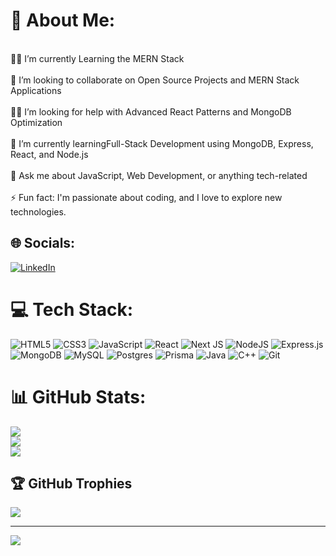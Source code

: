 # 💫 About Me:
<br>👨‍💻 I’m currently Learning the MERN Stack<br><br>🤝 I’m looking to collaborate on  Open Source Projects and MERN Stack Applications<br><br>👨‍🏫 I’m looking for help with  Advanced React Patterns and MongoDB Optimization<br><br>🚀 I’m currently learningFull-Stack Development using MongoDB, Express, React, and Node.js<br><br>💬 Ask me about  JavaScript, Web Development, or anything tech-related<br><br>⚡ Fun fact: I'm passionate about coding, and I love to explore new technologies.<br>


## 🌐 Socials:
[![LinkedIn](https://img.shields.io/badge/LinkedIn-%230077B5.svg?logo=linkedin&logoColor=white)](https://www.linkedin.com/in/mohsin-dodhiya-b9b650268/) 

# 💻 Tech Stack:
![HTML5](https://img.shields.io/badge/html5-%23E34F26.svg?style=for-the-badge&logo=html5&logoColor=white)
![CSS3](https://img.shields.io/badge/css3-%231572B6.svg?style=for-the-badge&logo=css3&logoColor=white)
![JavaScript](https://img.shields.io/badge/javascript-%23323330.svg?style=for-the-badge&logo=javascript&logoColor=%23F7DF1E)
![React](https://img.shields.io/badge/react-%2320232a.svg?style=for-the-badge&logo=react&logoColor=%2361DAFB)
![Next JS](https://img.shields.io/badge/Next-black?style=for-the-badge&logo=next.js&logoColor=white)
![NodeJS](https://img.shields.io/badge/node.js-6DA55F?style=for-the-badge&logo=node.js&logoColor=white)
![Express.js](https://img.shields.io/badge/express.js-%23404d59.svg?style=for-the-badge&logo=express&logoColor=%2361DAFB)
![MongoDB](https://img.shields.io/badge/MongoDB-%234ea94b.svg?style=for-the-badge&logo=mongodb&logoColor=white)
![MySQL](https://img.shields.io/badge/mysql-4479A1.svg?style=for-the-badge&logo=mysql&logoColor=white)
![Postgres](https://img.shields.io/badge/postgres-%23316192.svg?style=for-the-badge&logo=postgresql&logoColor=white)
![Prisma](https://img.shields.io/badge/Prisma-3982CE?style=for-the-badge&logo=Prisma&logoColor=white)
![Java](https://img.shields.io/badge/java-%23ED8B00.svg?style=for-the-badge&logo=openjdk&logoColor=white)
![C++](https://img.shields.io/badge/c++-%2300599C.svg?style=for-the-badge&logo=c%2B%2B&logoColor=white)
![Git](https://img.shields.io/badge/git-%23F05033.svg?style=for-the-badge&logo=git&logoColor=white)

# 📊 GitHub Stats:
![](https://github-readme-stats.vercel.app/api?username=MohsinDodhiya&theme=merko&hide_border=false&include_all_commits=false&count_private=false)<br/>
![](https://github-readme-streak-stats.herokuapp.com/?user=MohsinDodhiya&theme=merko&hide_border=false)<br/>
![](https://github-readme-stats.vercel.app/api/top-langs/?username=MohsinDodhiya&theme=merko&hide_border=false&include_all_commits=false&count_private=false&layout=compact)

## 🏆 GitHub Trophies
![](https://github-profile-trophy.vercel.app/?username=MohsinDodhiya&theme=onedark&no-frame=false&no-bg=true&margin-w=4)

---
[![](https://visitcount.itsvg.in/api?id=MohsinDodhiya&icon=2&color=0)](https://visitcount.itsvg.in)

<!-- Proudly created with GPRM ( https://gprm.itsvg.in ) -->
